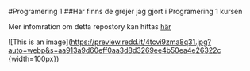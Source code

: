 #Programering 1
##Här finns de grejer jag gjort i Programering 1 kursen

Mer infomration om detta repostory kan hittas [här](https://www.youtube.com/watch?v=dQw4w9WgXcQ)


![This is an image](https://preview.redd.it/4tcvi9zma8q31.jpg?auto=webp&s=aa913a9d60eff0aa3d8d3269ee4b50ea4e26322c {width=100px})
